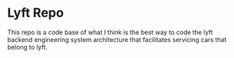 # Lyft Repo
This repo is a code base of what I think is the best way to code the lyft backend engineering system architecture that facilitates servicing cars that belong to lyft. 
